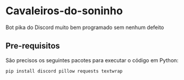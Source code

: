 # Cavaleiros-do-soninho

Bot pika do Discord muito bem programado sem nenhum defeito

## Pre-requisitos
São precisos os seguintes pacotes para executar o código em Python:

    pip install discord pillow requests textwrap
